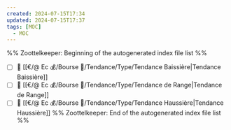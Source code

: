 ```yaml
---
created: 2024-07-15T17:34
updated: 2024-07-15T17:37
tags: [MOC]
  - MOC
---
```

%% Zoottelkeeper: Beginning of the autogenerated index file list  %%
- [ ] 📄 [[€/@ Ec 💰/Bourse 👛/Tendance/Type/Tendance Baissière|Tendance Baissière]]
- [ ] 📄 [[€/@ Ec 💰/Bourse 👛/Tendance/Type/Tendance de Range|Tendance de Range]]
- [ ] 📄 [[€/@ Ec 💰/Bourse 👛/Tendance/Type/Tendance Haussière|Tendance Haussière]]
%% Zoottelkeeper: End of the autogenerated index file list  %%
